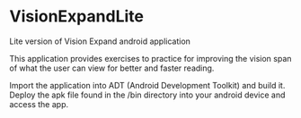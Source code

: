 VisionExpandLite
================

Lite version of Vision Expand android application

This application provides exercises to practice for improving the vision span of what the user can view for better and faster reading.

Import the application into ADT (Android Development Toolkit) and build it. Deploy the apk file found in the /bin directory into your android device and access the app.
